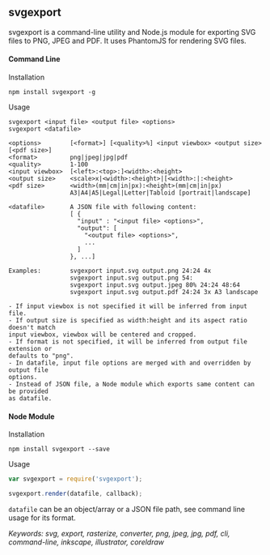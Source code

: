 ## svgexport

svgexport is a command-line utility and Node.js module for exporting SVG files to PNG, JPEG and PDF. It uses PhantomJS for rendering SVG files.

#### Command Line

Installation
```
npm install svgexport -g
```

Usage
```usage
svgexport <input file> <output file> <options>
svgexport <datafile>

<options>        [<format>] [<quality>%] <input viewbox> <output size> [<pdf size>]
<format>         png|jpeg|jpg|pdf
<quality>        1-100
<input viewbox>  [<left>:<top>:]<width>:<height>
<output size>    <scale>x|<width>:<height>|[<width>:|:<height>
<pdf size>       <width>(mm|cm|in|px):<height>(mm|cm|in|px)
                 A3|A4|A5|Legal|Letter|Tabloid [portrait|landscape]

<datafile>       A JSON file with following content:
                 [ {
                   "input" : "<input file> <options>",
                   "output": [
                     "<output file> <options>",
                     ...
                   ]
                 }, ...]

Examples:        svgexport input.svg output.png 24:24 4x
                 svgexport input.svg output.png 54:
                 svgexport input.svg output.jpeg 80% 24:24 48:64
                 svgexport input.svg output.pdf 24:24 3x A3 landscape

- If input viewbox is not specified it will be inferred from input file.
- If output size is specified as width:height and its aspect ratio doesn't match
input viewbox, viewbox will be centered and cropped.
- If format is not specified, it will be inferred from output file extension or
defaults to "png".
- In datafile, input file options are merged with and overridden by output file 
options.
- Instead of JSON file, a Node module which exports same content can be provided
as datafile.
```

#### Node Module

Installation
```
npm install svgexport --save
```

Usage

```javascript
var svgexport = require('svgexport');

svgexport.render(datafile, callback);
```
`datafile` can be an object/array or a JSON file path, see command line usage for its format.


*Keywords: svg, export, rasterize, converter, png, jpeg, jpg, pdf, cli, command-line, inkscape, illustrator, coreldraw*

